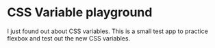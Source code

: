 # CSS Variable playground

I just found out about CSS variables. This is a small test app to practice flexbox and test out the new CSS variables.

